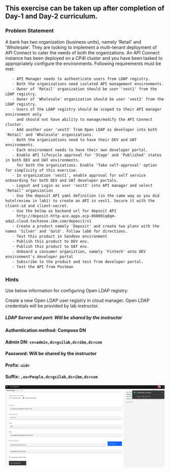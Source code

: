 ## This exercise can be taken up after completion of Day-1 and Day-2 curriculum.

### Problem Statement

A bank has two organization (business units), namely 'Retail' and 'Wholesale'. They are looking to implement a multi-tenant deployment of API Connect to cater the needs of both the organizations. An API Connect instance has been deployed on a CP4I cluster and you have been tasked to appropriately configure the environments. Following requirements must be met:
      
       - API Manager needs to authenticate users from LDAP registry.
       - Both the organizations need isolated API management environments.
       - Owner of 'Retail' organization should be user 'vest1' from the LDAP registry.
       - Owner of 'Wholesale' organization should be user 'vest2' from the LDAP registry.
       - Users of the LDAP registry should be scoped to their API manager environment only 
         and should not have ability to manage/modify the API Connect cluster.
       - Add another user 'vest3' from Open LDAP as developer into both 'Retail' and 'Wholesale' organizations.
       - Both the organizations need to have their DEV and UAT environments.
       - Each environment needs to have their own developer portal.
       - Enable API lifecycle approval for 'Stage' and 'Published' states in both DEV and UAT environments. 
         for both the organizations. Enable 'Take self-approval' option for simplicity of this exercise.
       - In organization 'vest1', enable approval for self service onboarding for both DEV and UAT developer portals.
       - Logout and Login as user 'vest3' into API manager and select 'Retail' organization
       - Use the deposit API yaml definition (in the same way as you did hotelreview in lab1) to create an API in vest1. Secure it with the client-id and client-secret.
       - Use the below as backend url for deposit API
         http://deposit-http-ace.apps.ocp-060001q8qm-ada2.cloud.techzone.ibm.com/deposit/v1
       - Create a product namely 'Deposit' and create two plans with the names 'Silver' and 'Gold'. Follow lab6 for directions.
       - Test this product in Sandbox environment
       - Publish this product to DEV env.
       - Publish this product to UAT env.
       - Onboard a consumer organiztion, namely 'Fintech' onto DEV environment's developer portal
       - Subscribe to the product and test from developer portal.
       - Test the API from Postman
       




### Hints
Use below information for configuring Open LDAP registry:

Create a new Open LDAP user registry in cloud manager. Open LDAP credentials will be provided by lab instructor. 

##### LDAP Server and port: Will be shared by the instructor
      
#### Authentication method: Compose DN
      
#### Admin DN: `cn=admin,dc=gsilab,dc=ibm,dc=com`
      
#### Password: Will be shared by the instructor
      
#### Prefix: `uid=`
      
#### Suffix: `,ou=People,dc=gsilab,dc=ibm,dc=com`
      

![](images/open_ldap_config.png)

